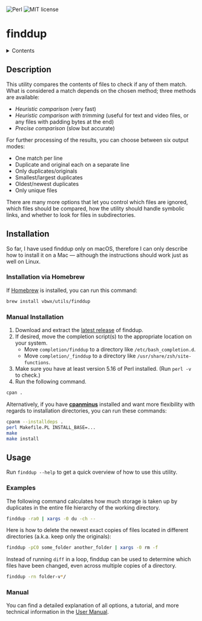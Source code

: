 ![Perl](https://img.shields.io/github/languages/top/vbwx/finddup?style=flat)
![MIT license](https://img.shields.io/github/license/vbwx/finddup?style=flat)

# finddup

<details>
	<summary>Contents</summary>
	<ol>
		<li><a href="#description">Description</a></li>
		<li>
			<a href="#installation">Installation</a>
			<ol type="i">
				<li><a href="#installation-via-homebrew">Installation via Homebrew</a></li>
				<li><a href="#manual-installation">Manual Installation</a></li>
			</ol>
		</li>
		<li>
			<a href="#usage">Usage</a>
			<ol type="i">
				<li><a href="#examples">Examples</a></li>
				<li><a href="#manual">Manual</a></li>
			</ol>
		</li>
	</ol>
</details>

## Description

This utility compares the contents of files to check if any of them match.
What is considered a match depends on the chosen method; three methods are available:

- *Heuristic comparison* (very fast)
- *Heuristic comparison with trimming* (useful for text and video files, or any files with padding bytes at the end)
- *Precise comparison* (slow but accurate)

For further processing of the results, you can choose between six output modes:

- One match per line
- Duplicate and original each on a separate line
- Only duplicates/originals
- Smallest/largest duplicates
- Oldest/newest duplicates
- Only unique files

There are many more options that let you control which files are ignored, which files should be compared, how the utility should handle symbolic links, and whether to look for files in subdirectories.

## Installation

So far, I have used finddup only on macOS, therefore I can only describe how to install it on a Mac — although the instructions should work just as well on Linux.

### Installation via Homebrew

If [Homebrew](https://brew.sh) is installed, you can run this command:

```sh
brew install vbwx/utils/finddup
```

### Manual Installation

1. Download and extract the [latest release](https://github.com/vbwx/finddup/releases/latest) of finddup.
2. If desired, move the completion script(s) to the appropriate location on your system.
   - Move `completion/finddup` to a directory like `/etc/bash_completion.d`.
   - Move `completion/_finddup` to a directory like `/usr/share/zsh/site-functions`.
3. Make sure you have at least version 5.16 of Perl installed. (Run `perl -v` to check.)
4. Run the following command.

```sh
cpan .
```

Alternatively, if you have [**cpanminus**](https://metacpan.org/pod/App::cpanminus) installed and want more flexibility with regards to installation directories, you can run these commands:

```sh
cpanm --installdeps .
perl Makefile.PL INSTALL_BASE=...
make
make install
```

## Usage

Run `finddup --help` to get a quick overview of how to use this utility.

### Examples

The following command calculates how much storage is taken up by duplicates in the entire file hierarchy of the working directory.

```sh
finddup -ra0 | xargs -0 du -ch --
```

Here is how to delete the newest exact copies of files located in different directories (a.k.a. keep only the originals):

```sh
finddup -pC0 some_folder another_folder | xargs -0 rm -f
```

Instead of running `diff` in a loop, finddup can be used to determine which files have been changed, even across multiple copies of a directory.

```sh
finddup -rn folder-v*/
```

### Manual

You can find a detailed explanation of all options, a tutorial, and more technical information in the [User Manual](Manual.md).
